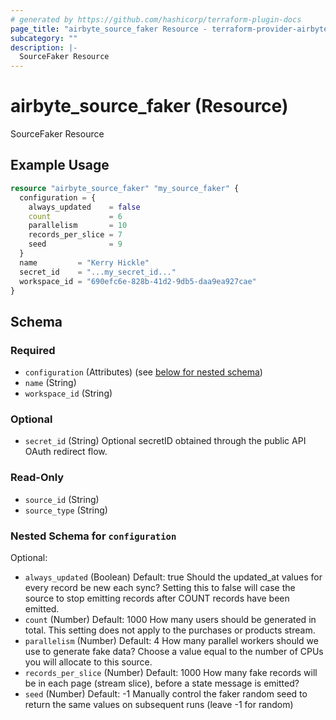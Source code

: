 ```yaml
---
# generated by https://github.com/hashicorp/terraform-plugin-docs
page_title: "airbyte_source_faker Resource - terraform-provider-airbyte"
subcategory: ""
description: |-
  SourceFaker Resource
---
```


# airbyte_source_faker (Resource)

SourceFaker Resource

## Example Usage

```terraform
resource "airbyte_source_faker" "my_source_faker" {
  configuration = {
    always_updated    = false
    count             = 6
    parallelism       = 10
    records_per_slice = 7
    seed              = 9
  }
  name         = "Kerry Hickle"
  secret_id    = "...my_secret_id..."
  workspace_id = "690efc6e-828b-41d2-9db5-daa9ea927cae"
}
```

<!-- schema generated by tfplugindocs -->
## Schema

### Required

- `configuration` (Attributes) (see [below for nested schema](#nestedatt--configuration))
- `name` (String)
- `workspace_id` (String)

### Optional

- `secret_id` (String) Optional secretID obtained through the public API OAuth redirect flow.

### Read-Only

- `source_id` (String)
- `source_type` (String)

<a id="nestedatt--configuration"></a>
### Nested Schema for `configuration`

Optional:

- `always_updated` (Boolean) Default: true
Should the updated_at values for every record be new each sync?  Setting this to false will case the source to stop emitting records after COUNT records have been emitted.
- `count` (Number) Default: 1000
How many users should be generated in total.  This setting does not apply to the purchases or products stream.
- `parallelism` (Number) Default: 4
How many parallel workers should we use to generate fake data?  Choose a value equal to the number of CPUs you will allocate to this source.
- `records_per_slice` (Number) Default: 1000
How many fake records will be in each page (stream slice), before a state message is emitted?
- `seed` (Number) Default: -1
Manually control the faker random seed to return the same values on subsequent runs (leave -1 for random)


